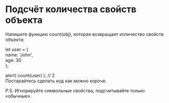 # Подсчёт количества свойств объекта    <br/>

Напишите функцию count(obj), которая возвращает количество свойств объекта:    <br/>

let user = {    <br/>
name: 'John',    <br/>
age: 30    <br/>
};    <br/>

alert( count(user) ); // 2    <br/>
Постарайтесь сделать код как можно короче.    <br/>

P.S. Игнорируйте символьные свойства, подсчитывайте только «обычные».    <br/>
